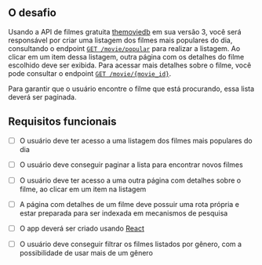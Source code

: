 ## O desafio

Usando a API de filmes gratuita [themoviedb](https://developers.themoviedb.org/3/getting-started/introduction) em sua versão 3, você será responsável por criar uma listagem dos filmes mais populares do dia, consultando o endpoint  [`GET /movie/popular`](https://developers.themoviedb.org/3/movies/get-popular-movies) para realizar a listagem. Ao clicar em um item dessa listagem, outra página com os detalhes do filme escolhido deve ser exibida. Para acessar mais detalhes sobre o filme, você pode consultar o endpoint [`GET /movie/{movie_id}`](https://developers.themoviedb.org/3/movies/get-movie-details).

Para garantir que o usuário encontre o filme que está procurando, essa lista deverá ser paginada.
## Requisitos funcionais

* [ ] O usuário deve ter acesso a uma listagem dos filmes mais populares do dia

* [ ] O usuário deve conseguir paginar a lista para encontrar novos filmes

* [ ] O usuário deve ter acesso a uma outra página com detalhes sobre o filme, ao clicar em um item na listagem

* [ ] A página com detalhes de um filme deve possuir uma rota própria e estar preparada para ser indexada em mecanismos de pesquisa

* [ ] O app deverá ser criado usando [React](https://reactjs.org/)

* [ ] O usuário deve conseguir filtrar os filmes listados por gênero, com a possibilidade de usar mais de um gênero
